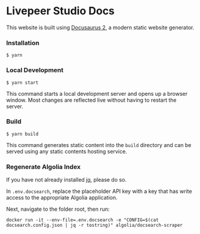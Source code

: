 # Livepeer Studio Docs

This website is built using [Docusaurus 2](https://docusaurus.io/), a modern
static website generator.

### Installation

```
$ yarn
```

### Local Development

```
$ yarn start
```

This command starts a local development server and opens up a browser window.
Most changes are reflected live without having to restart the server.

### Build

```
$ yarn build
```

This command generates static content into the `build` directory and can be
served using any static contents hosting service.

### Regenerate Algolia Index

If you have not already installed
[jq](https://github.com/stedolan/jq/wiki/Installation), please do so.

In `.env.docsearch`, replace the placeholder API key with a key that has write
access to the appropriate Algolia application.

Next, navigate to the folder root, then run:

```
docker run -it --env-file=.env.docsearch -e "CONFIG=$(cat docsearch.config.json | jq -r tostring)" algolia/docsearch-scraper
```

